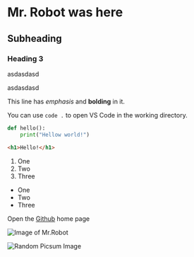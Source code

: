 # Mr. Robot was here

## Subheading

### Heading 3

asdasdasd

asdasdasd

This line has _emphasis_ and **bolding** in it.

You can use `code .` to open VS Code in the working directory.

```py
def hello():
    print("Hellow world!")
```

```html
<h1>Hello!</h1>
```

1. One
2. Two
3. Three

- One
- Two
- Three

Open the [Github](https://github.com/) home page

![Image of Mr.Robot](https://encrypted-tbn1.gstatic.com/images?q=tbn:ANd9GcSf_MjEvmd6I3x-7jgnvol3MrQmAUTBmN9vzw0BBanuFTY022jS7CHFYGldNPo0lCcUjsWetA)

![Random Picsum Image](https://picsum.photos/250)